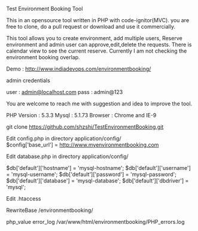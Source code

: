 Test Environment Booking Tool 

This in an opensource tool written in PHP with code-ignitor(MVC). you are free to clone, do a pull request or download and use it commercially. 

This tool allows you to create environment, add multiple users, Reserve environment and admin user can approve,edit,delete the requests. 
There is calendar view to see the current reserve. Currently I am not checking the environment booking overlap. 

Demo : 
http://www.indiadevops.com/environmentbooking/

admin credentials 

user : admin@localhost.com
pass : admin@123 

You are welcome to reach me with suggestion and idea to improve the tool. 

PHP Version : 5.3.3
Mysql : 5.1.73
Browser : Chrome and IE-9 

git clone https://github.com/shzshi/TestEnvironmentBooking.git

Edit config.php in directory application/config/  
$config['base_url'] = http://www.myenvironmentbooking.com

Edit database.php in directory application/config/

$db['default']['hostname'] = 'mysql-hostname';
$db['default']['username'] = 'mysql-username';
$db['default']['password'] = 'mysql-password';
$db['default']['database'] = 'mysql-database';
$db['default']['dbdriver'] = 'mysql';

Edit .htaccess

RewriteBase /environmentbooking/ 

php_value error_log  /var/www/html/environmentbooking/PHP_errors.log

